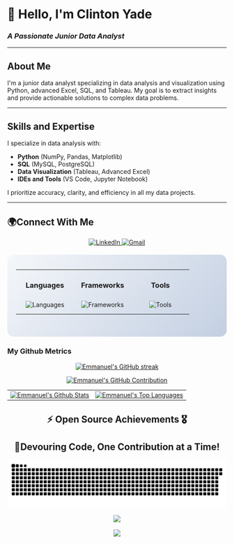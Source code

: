 # 👋 Hello, I'm Clinton Yade

### *A Passionate Junior Data Analyst*  
---
 

## About Me  

I'm a junior data analyst specializing in data analysis and visualization using Python, advanced Excel, SQL, and Tableau. My goal is to extract insights and provide actionable solutions to complex data problems.

---

## Skills and Expertise  

I specialize in data analysis with:

- **Python** (NumPy, Pandas, Matplotlib)
- **SQL** (MySQL, PostgreSQL)
- **Data Visualization** (Tableau, Advanced Excel)
- **IDEs and Tools** (VS Code, Jupyter Notebook)

I prioritize accuracy, clarity, and efficiency in all my data projects.

---


  ## 🌍Connect With Me

<div align="center">
  <a href="https://www.linkedin.com/in/clinton-yade-95b01a342/">
    <img src="https://skillicons.dev/icons?i=linkedin" alt="LinkedIn"/>
  </a>
 
  <a href="mailto:yadeclinton20@gmail.com">
    <img src="https://go-skill-icons.vercel.app/api/icons?i=gmail" alt="Gmail"/>
  </a>
</div>



<div style="text-align: center; background: linear-gradient(135deg, #f5f7fa 0%, #c3cfe2 100%); padding: 20px; border-radius: 15px; margin: 20px auto; max-width: 800px;">
<table><tr><td valign="top" width="33%">

### Languages
<div align="center">  
<!-- <img style="margin: 10px" src="https://skillicons.dev/icons?i=html,css,js,py,c,dart,nodejs,sass,mysql&perline=6" alt="Languages" /> -->
<img style="margin: 10px" src="https://skillicons.dev/icons?i=python,c,html,css,git,js,ts&perline=6" alt="Languages" />
</div>
</td><td valign="top" width="33%">

### Frameworks  
<div align="center">
<!-- <img style="margin: 10px" src="https://skillicons.dev/icons?i=bootstrap,tailwindcss,react,nextjs,django,tensorflow&perline=6," alt="Frameworks" /> -->
<img style="margin: 10px" src="https://skillicons.dev/icons?i=tailwindcss,react,django,nodejs,express,redux,pytorch,sklearn,tensorflow&perline=6" alt="Frameworks" />
</div>
</td><td valign="top" width="33%">

### Tools  
<div align="center">  
<img style="margin: 10px" src="https://skillicons.dev/icons?i=vscode,aws,bash,postman,figma,vite,mongodb,mysql,postgres&perline=6" alt="Tools" />
</div>
</td></tr></table>  <br/> 
 
</div>

### My Github Metrics


<p align="center">
  <a href="https://github.com/Emmanuel10701">
    <img src="https://github-readme-streak-stats.herokuapp.com/?user=Emmanuel10701&theme=default&border=CCCCCC&background=FFFFFF" alt="Emmanuel's GitHub streak" />
  </a>
</p>

<p align="center">
  <a href="https://github.com/Emmanuel10701">
    <img src="https://github-profile-summary-cards.vercel.app/api/cards/profile-details?username=Emmanuel10701&theme=default" alt="Emmanuel's GitHub Contribution" />
  </a>
</p>

<table align="center">
  <tr>
    <td valign="top">
        <a href="https://github.com/Emmanuel10701">
            <img alt="Emmanuel's Github Stats" src="https://denvercoder1-github-readme-stats.vercel.app/api?username=Emmanuel10701&show_icons=true&count_private=true&theme=default&border_color=CCCCCC&bg_color=FFFFFF&title_color=000000&icon_color=000000" height="192px" width="100%"/>
        </a>
    </td>
    <td valign="top">
        <a href="https://github.com/Emmanuel10701">
            <img alt="Emmanuel's Top Languages" src="https://denvercoder1-github-readme-stats.vercel.app/api/top-langs/?username=Emmanuel10701&langs_count=8&layout=compact&theme=default&border_color=CCCCCC&bg_color=FFFFFF&title_color=000000&icon_color=000000" height="192px" width="100%"/>
        </a>
    </td>
  </tr>
</table>





<h2 align="center"> ⚡ Open Source Achievements 🎖</h2>
<div align="center" style="max-width: 600px; margin: auto;">


## 🐍Devouring Code, One Contribution at a Time!
<!--- Snake Animation -->
![Snake animation](https://github.com/Akarshjha03/Akarshjha03/blob/output/github-snake-dark.svg)

<img src="https://user-images.githubusercontent.com/74038190/212284100-561aa473-3905-4a80-b561-0d28506553ee.gif" width="full">

<p align="center">
     <img src="https://capsule-render.vercel.app/api?type=waving&color=gradient&height=100&section=footer"/>
</p>
